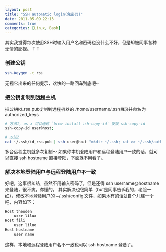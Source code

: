 ```yaml
---
layout: post
title: "SSH automatic login(免密码)"
date: 2011-05-09 22:13
comments: true
categories: [Linux, Bash]
---
```


其实我觉得每次使用SSH时输入用户名和密码也没什么不好，但是却被同事各种无情的鄙视。 T T

### 创建公钥
``` bash
ssh-keygen -t rsa
```
无视它出来的任何提示，欢快的一路回车到底吧~

<!-- more -->

### 把公钥复制到远程主机
把公钥id_rsa.pub复制到远程机器的 /home/username/.ssh目录并命名为authorized_keys
``` bash
# 方法1, os x 可以通过 `brew install ssh-copy-id` 安装 ssh-copy-id
ssh-copy-id user@host;

# 方法2
cat ~/.ssh/id_rsa.pub | ssh user@host "mkdir ~/.ssh; cat >> ~/.ssh/authorized_keys"
``` 
多台远程主机就多次复制～ 如果你本机登陆用户和远程登陆用户一致的话，就可以直接 ssh hostname 直接登陆，下面就不用看了。

### 解决本地登陆用户与远程登陆用户不一致
好吧，这事很纠结，虽然不用输入密码了，但是还得 ssh username@hostname 来登陆，很不爽，你懂的。 其实解决也很简单（but是同事告诉我的，老脸一红），修改本地登陆用户的 ~/.ssh/config 文件，如果木有的话就自个儿建一个吧，内容如下：
``` bash
Host theoden
    user liluo
Host fili
    user liluo
Host hostname
    user name
```
这样，本地和远程登陆用户名不一致也可以 ssh hostname 登陆了。
